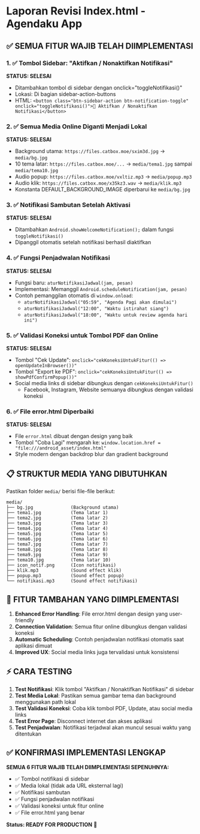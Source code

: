 # Laporan Revisi Index.html - Agendaku App

## ✅ SEMUA FITUR WAJIB TELAH DIIMPLEMENTASI

### 1. ✅ Tombol Sidebar: "Aktifkan / Nonaktifkan Notifikasi"
**STATUS: SELESAI**
- Ditambahkan tombol di sidebar dengan onclick="toggleNotifikasi()"
- Lokasi: Di bagian sidebar-action-buttons
- HTML: `<button class="btn-sidebar-action btn-notification-toggle" onclick="toggleNotifikasi()">🔔 Aktifkan / Nonaktifkan Notifikasi</button>`

### 2. ✅ Semua Media Online Diganti Menjadi Lokal
**STATUS: SELESAI**
- Background utama: `https://files.catbox.moe/sxim3d.jpg` → `media/bg.jpg`
- 10 tema latar: `https://files.catbox.moe/...` → `media/tema1.jpg` sampai `media/tema10.jpg`
- Audio popup: `https://files.catbox.moe/vxltiz.mp3` → `media/popup.mp3`
- Audio klik: `https://files.catbox.moe/x35kz3.wav` → `media/klik.mp3`
- Konstanta DEFAULT_BACKGROUND_IMAGE diperbarui ke `media/bg.jpg`

### 3. ✅ Notifikasi Sambutan Setelah Aktivasi
**STATUS: SELESAI**
- Ditambahkan `Android.showWelcomeNotification();` dalam fungsi `toggleNotifikasi()`
- Dipanggil otomatis setelah notifikasi berhasil diaktifkan

### 4. ✅ Fungsi Penjadwalan Notifikasi
**STATUS: SELESAI**
- Fungsi baru: `aturNotifikasiJadwal(jam, pesan)`
- Implementasi: Memanggil `Android.scheduleNotification(jam, pesan)`
- Contoh pemanggilan otomatis di `window.onload`:
  - `aturNotifikasiJadwal("05:59", "Agenda Pagi akan dimulai")`
  - `aturNotifikasiJadwal("12:00", "Waktu istirahat siang")`
  - `aturNotifikasiJadwal("18:00", "Waktu untuk review agenda hari ini")`

### 5. ✅ Validasi Koneksi untuk Tombol PDF dan Online
**STATUS: SELESAI**
- Tombol "Cek Update": `onclick="cekKoneksiUntukFitur(() => openUpdateInBrowser())"`
- Tombol "Export ke PDF": `onclick="cekKoneksiUntukFitur(() => showPdfConfirmPopup())"`
- Social media links di sidebar dibungkus dengan `cekKoneksiUntukFitur()`
  - Facebook, Instagram, Website semuanya dibungkus dengan validasi koneksi

### 6. ✅ File error.html Diperbaiki
**STATUS: SELESAI**
- File `error.html` dibuat dengan design yang baik
- Tombol "Coba Lagi" mengarah ke: `window.location.href = "file:///android_asset/index.html"`
- Style modern dengan backdrop blur dan gradient background

## 📋 STRUKTUR MEDIA YANG DIBUTUHKAN

Pastikan folder `media/` berisi file-file berikut:
```
media/
├── bg.jpg              (Background utama)
├── tema1.jpg           (Tema latar 1)
├── tema2.jpg           (Tema latar 2)
├── tema3.jpg           (Tema latar 3)
├── tema4.jpg           (Tema latar 4)
├── tema5.jpg           (Tema latar 5)
├── tema6.jpg           (Tema latar 6)
├── tema7.jpg           (Tema latar 7)
├── tema8.jpg           (Tema latar 8)
├── tema9.jpg           (Tema latar 9)
├── tema10.jpg          (Tema latar 10)
├── icon_notif.png      (Icon notifikasi)
├── klik.mp3            (Sound effect klik)
├── popup.mp3           (Sound effect popup)
└── notifikasi.mp3      (Sound effect notifikasi)
```

## 🎯 FITUR TAMBAHAN YANG DIIMPLEMENTASI

1. **Enhanced Error Handling**: File error.html dengan design yang user-friendly
2. **Connection Validation**: Semua fitur online dibungkus dengan validasi koneksi
3. **Automatic Scheduling**: Contoh penjadwalan notifikasi otomatis saat aplikasi dimuat
4. **Improved UX**: Social media links juga tervalidasi untuk konsistensi

## ⚡ CARA TESTING

1. **Test Notifikasi**: Klik tombol "Aktifkan / Nonaktifkan Notifikasi" di sidebar
2. **Test Media Lokal**: Pastikan semua gambar tema dan background menggunakan path lokal
3. **Test Validasi Koneksi**: Coba klik tombol PDF, Update, atau social media links
4. **Test Error Page**: Disconnect internet dan akses aplikasi
5. **Test Penjadwalan**: Notifikasi terjadwal akan muncul sesuai waktu yang ditentukan

## ✅ KONFIRMASI IMPLEMENTASI LENGKAP

**SEMUA 6 FITUR WAJIB TELAH DIIMPLEMENTASI SEPENUHNYA:**
- ✅ Tombol notifikasi di sidebar
- ✅ Media lokal (tidak ada URL eksternal lagi)
- ✅ Notifikasi sambutan 
- ✅ Fungsi penjadwalan notifikasi
- ✅ Validasi koneksi untuk fitur online
- ✅ File error.html yang benar

**Status: READY FOR PRODUCTION** 🚀